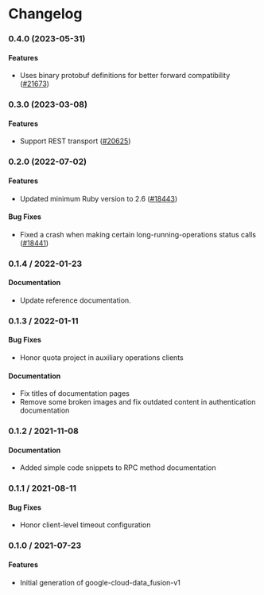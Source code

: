 # Changelog

### 0.4.0 (2023-05-31)

#### Features

* Uses binary protobuf definitions for better forward compatibility ([#21673](https://github.com/googleapis/google-cloud-ruby/issues/21673)) 

### 0.3.0 (2023-03-08)

#### Features

* Support REST transport ([#20625](https://github.com/googleapis/google-cloud-ruby/issues/20625)) 

### 0.2.0 (2022-07-02)

#### Features

* Updated minimum Ruby version to 2.6 ([#18443](https://github.com/googleapis/google-cloud-ruby/issues/18443)) 
#### Bug Fixes

* Fixed a crash when making certain long-running-operations status calls ([#18441](https://github.com/googleapis/google-cloud-ruby/issues/18441)) 

### 0.1.4 / 2022-01-23

#### Documentation

* Update reference documentation.

### 0.1.3 / 2022-01-11

#### Bug Fixes

* Honor quota project in auxiliary operations clients

#### Documentation

* Fix titles of documentation pages
* Remove some broken images and fix outdated content in authentication documentation

### 0.1.2 / 2021-11-08

#### Documentation

* Added simple code snippets to RPC method documentation

### 0.1.1 / 2021-08-11

#### Bug Fixes

* Honor client-level timeout configuration

### 0.1.0 / 2021-07-23

#### Features

* Initial generation of google-cloud-data_fusion-v1
